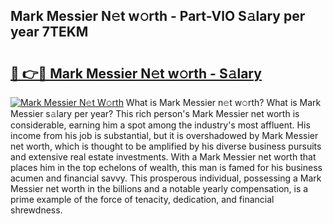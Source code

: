 ## Mark Messier N𝚎t w𝚘rth - Part-VlO S𝚊lary per year 7TEKM

# <h2><a href="http://gc3q51.nevu.top/?p=Mark+Messier">🔗 👉🔴 Mark Messier N𝚎t w𝚘rth - S𝚊lary</a></h2>

[![Mark Messier N𝚎t W𝚘rth](https://i.imgur.com/Oavwk0R.jpeg)](http://gc3q51.nevu.top/?p=Mark+Messier)
What is Mark Messier n𝚎t w𝚘rth? What is Mark Messier s𝚊lary per year?
This rich person's Mark Messier net worth is considerable, earning him a spot among the industry's most affluent. His income from his job is substantial, but it is overshadowed by Mark Messier net worth, which is thought to be amplified by his diverse business pursuits and extensive real estate investments. With a Mark Messier net worth that places him in the top echelons of wealth, this man is famed for his business acumen and financial savvy. This prosperous individual, possessing a Mark Messier net worth in the billions and a notable yearly compensation, is a prime example of the force of tenacity, dedication, and financial shrewdness.
